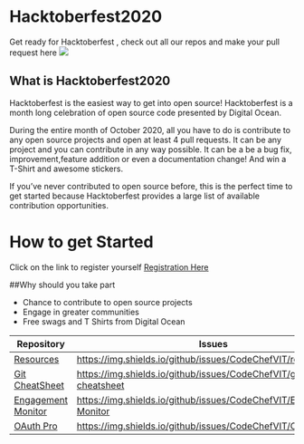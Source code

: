 <h1>
Hacktoberfest2020
</h1>
Get ready for Hacktoberfest , check out all our repos and make your pull request here  

<img src="https://embed-fastly.wistia.com/deliveries/49bd387c40e2c5aada92abdf973bc46d.webp?image_crop_resized=960x540">

<h2>
 What is Hacktoberfest2020
</h2>
Hacktoberfest is the easiest way to get into open source! Hacktoberfest is a month long celebration of open source code presented by Digital Ocean.

During the entire month of October 2020, all you have to do is contribute to any open source projects and open at least 4 pull requests. It can be any project and you can contribute in any way possible. It can be a be a bug fix, improvement,feature addition  or even a documentation change! And win a T-Shirt and awesome stickers.

If you’ve never contributed to open source before, this is the perfect time to get started because Hacktoberfest provides a large list of available contribution opportunities.

<h1>
How to get Started
</h1>

Click on the link to register yourself  [Registration Here](https://hacktoberfest.digitalocean.com/)

##Why should you take part
-  Chance to contribute to open source projects 
- Engage in greater communities 
- Free swags and T Shirts from Digital Ocean



| Repository | Issues | Forks | Stars | 
|---- | ----- | ----- | ---- | 
| [Resources](https://github.com/CodeChefVIT/resources) | https://img.shields.io/github/issues/CodeChefVIT/resources | 	https://img.shields.io/github/forks/CodeChefVIT/resources | https://img.shields.io/github/stars/CodeChefVIT/resources |
| [Git CheatSheet](https://github.com/CodeChefVIT/git-cheatsheet) | https://img.shields.io/github/issues/CodeChefVIT/git-cheatsheet | https://img.shields.io/github/forks/CodeChefVIT/git-cheatsheet | https://img.shields.io/github/stars/CodeChefVIT/git-cheatsheet |
| [Engagement Monitor](https://github.com/CodeChefVIT/Engagement-Monitor) | https://img.shields.io/github/issues/CodeChefVIT/Engagement-Monitor | https://img.shields.io/github/forks/CodeChefVIT/Engagement-Monitor | https://img.shields.io/github/stars/CodeChefVIT/Engagement-Monitor |
| [OAuth Pro](https://github.com/CodeChefVIT/OAuth-Pro) | https://img.shields.io/github/issues/CodeChefVIT/OAuth-Pro | https://img.shields.io/github/forks/CodeChefVIT/OAuth-Pro | https://img.shields.io/github/stars/CodeChefVIT/OAuth-Pro | 
